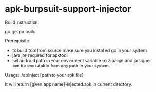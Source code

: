 # apk-burpsuit-support-injector

Build Instruction:

go get
go build

Prerequisite

- to build tool from source make sure you installed go in your system
- java jre required for apktool
- set android path in your enviorment variable so zipalign and jarsigner can be executable from any path in your system.


Usage:
./abinject [path to your apk file]

It will return [given app name]-injected.apk in current directory.
